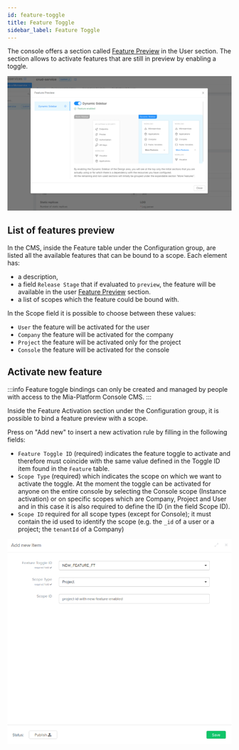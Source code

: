 ```yaml
---
id: feature-toggle
title: Feature Toggle
sidebar_label: Feature Toggle
---
```


The console offers a section called [Feature Preview](/development_suite/user-settings/feature-preview.md) in the User section. The section allows to activate features that are still in preview by enabling a toggle.

![feature preview](../development_suite/user-settings/img/enabling-feature-preview.png)

## List of features preview
In the CMS, inside the Feature table under the Configuration group, are listed all the available features that can be bound to a scope.
Each element has:
- a description,
- a field `Release Stage` that if evaluated to `preview`, the feature will be available in the user [Feature Preview](/development_suite/user-settings/feature-preview.md) section.
- a list of scopes which the feature could be bound with.

In the Scope field it is possible to choose between these values:
- `User` the feature will be activated for the user
- `Company` the feature will be activated for the company
- `Project` the feature will be activated only for the project
- `Console` the feature will be activated for the console

## Activate new feature
:::info
Feature toggle bindings can only be created and managed by people with access to the Mia-Platform Console CMS.
:::

Inside the Feature Activation section under the Configuration group, it is possible to bind a feature preview with a scope.

Press on "Add new" to insert a new activation rule by filling in the following fields:
- `Feature Toggle ID` (required) indicates the feature toggle to activate and therefore must coincide with the same value defined in the Toggle ID item found in the `Feature` table.
- `Scope Type` (required) which indicates the scope on which we want to activate the toggle. At the moment the toggle can be activated for anyone on the entire console by selecting the Console scope (Instance activation) or on specific scopes which are Company, Project and User and in this case it is also required to define the ID (in the field Scope ID).
- `Scope ID` required for all scope types (except for Console); it must contain the id used to identify the scope (e.g. the `_id` of a user or a project; the `tenantId` of a Company)

![activate feature](img/activate-feature.png)

